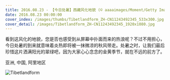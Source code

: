 ```yaml
---
title: 2016.08.23 - 【今日处暑】西藏风化地貌 (© aaaaimages/Moment/Getty Images)
date: 2016.08.23 00:00:00
cover_index: /images/thumbs/Tibetlandform_ZH-CN11243492345_533x300.jpg
cover_detail: /images/Tibetlandform_ZH-CN11243492345_1920x1080.jpg
---
```


看到这风化的地貌，您是否也感受到从屏幕中扑面而来的热浪呢？不过不用担心，今日处暑的到来就意味着炎热即将被一抹微凉的秋风带走。处暑之时，让我们最后珍惜这片洒满阳光的翠绿吧，因为大家心心念念的金黄季节，就在不远的前方了。

亚洲, 中国, 阿里地区

![Tibetlandform](/images/Tibetlandform_ZH-CN11243492345_1920x1080.jpg)
